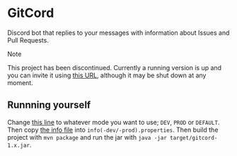 # GitCord
Discord bot that replies to your messages with information about Issues and Pull Requests.

> [!NOTE]
> This project has been discontinued. Currently a running version is up and you can invite it using [this URL](https://discord.com/api/oauth2/authorize?client_id=966357004924887060&permissions=8&scope=bot), although it may be shut down at any moment.

## Runnning yourself
Change [this line](https://github.com/mufinlive/GitCord/blob/4d3e343142a96f1f249788579b8650e3421b413b/src/main/java/live/mufin/gitcord/Gitcord.java#L27) to whatever mode you want to use; `DEV`, `PROD` or `DEFAULT`. Then copy [the info file](https://github.com/mufinlive/GitCord/blob/master/src/main/resources/info.properties) into `info(-dev/-prod).properties`. Then build the project with `mvn package` and run the jar with `java -jar target/gitcord-1.x.jar`.
